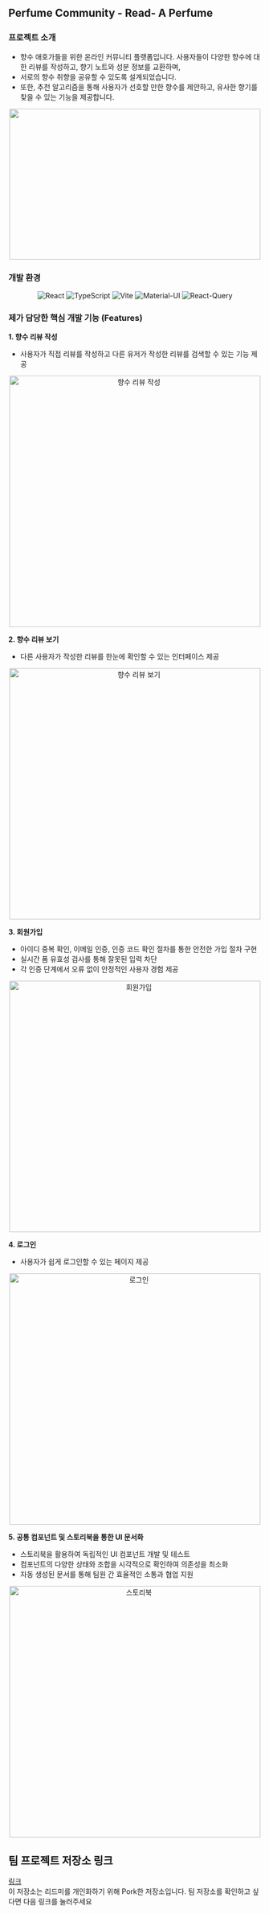 

## Perfume Community - Read- A Perfume

### 프로젝트 소개

-  향수 애호가들을 위한 온라인 커뮤니티 플랫폼입니다. 사용자들이 다양한 향수에 대한 리뷰를 작성하고, 향기 노트와 성분 정보를 교환하며,
-  서로의 향수 취향을 공유할 수 있도록 설계되었습니다.
-  또한, 추천 알고리즘을 통해 사용자가 선호할 만한 향수를 제안하고, 유사한 향기를 찾을 수 있는 기능을 제공합니다.

<p align="center">
  <img src="https://github.com/read-a-perfume/frontend/assets/71584114/f56a95ad-6095-45c1-a631-e20366554f66" width="500px" height="300px"/>  
</p>

### 개발 환경

<p align="center">
  <img src="https://img.shields.io/badge/React-61DAFB?style=for-the-badge&logo=react&logoColor=white" alt="React"/>
  <img src="https://img.shields.io/badge/TypeScript-3178C6?style=for-the-badge&logo=typescript&logoColor=white" alt="TypeScript"/>
  <img src="https://img.shields.io/badge/Vite-646CFF?style=for-the-badge&logo=vite&logoColor=white" alt="Vite"/>
  <img src="https://img.shields.io/badge/Material--UI-0081CB?style=for-the-badge&logo=mui&logoColor=white" alt="Material-UI"/>
  <img src="https://img.shields.io/badge/React--Query-FF4154?style=for-the-badge&logo=react-query&logoColor=white" alt="React-Query"/>
</p>


### 제가 담당한 핵심 개발 기능 (Features)

**1. 향수 리뷰 작성**  

- 사용자가 직접 리뷰를 작성하고 다른 유저가 작성한 리뷰를 검색할 수 있는 기능 제공  

<p align="center">
  <img src="https://github.com/gn753/frontend/assets/71584114/b3833877-8c54-4d15-9c07-ae3104e14037" alt="향수 리뷰 작성" width="500">
</p>

**2. 향수 리뷰 보기**  

- 다른 사용자가 작성한 리뷰를 한눈에 확인할 수 있는 인터페이스 제공

<p align="center">
  <img src="https://github.com/user-attachments/assets/360f1e8d-fa02-4a48-9cbe-e28d747c30f0" alt="향수 리뷰 보기" width="500">
</p>

**3. 회원가입**  

- 아이디 중복 확인, 이메일 인증, 인증 코드 확인 절차를 통한 안전한 가입 절차 구현
- 실시간 폼 유효성 검사를 통해 잘못된 입력 차단
- 각 인증 단계에서 오류 없이 안정적인 사용자 경험 제공  

<p align="center">
  <img src="https://github.com/user-attachments/assets/4581dbc3-9c8b-422a-a592-b6ef9801c259" alt="회원가입" width="500">
</p>

**4. 로그인**  

- 사용자가 쉽게 로그인할 수 있는 페이지 제공

<p align="center">
  <img src="https://github.com/gn753/frontend/assets/71584114/f16476a3-9ef7-48f5-9c7a-bb65f8ccf75b" alt="로그인" width="500">
</p>

**5. 공통 컴포넌트 및 스토리북을 통한 UI 문서화**  

- 스토리북을 활용하여 독립적인 UI 컴포넌트 개발 및 테스트
- 컴포넌트의 다양한 상태와 조합을 시각적으로 확인하여 의존성을 최소화
- 자동 생성된 문서를 통해 팀원 간 효율적인 소통과 협업 지원  

<p align="center">
  <img src="https://github.com/user-attachments/assets/071d943c-029f-42be-9bcd-6818ce2aba7c" alt="스토리북" width="500">
</p>


## 팀 프로젝트 저장소 링크 
<a href="https://github.com/read-a-perfume/frontend">링크</a>  
이 저장소는 리드미를 개인화하기 위해 Pork한 저장소입니다. 팀 저장소를 확인하고 싶다면 다음 링크를 눌러주세요




